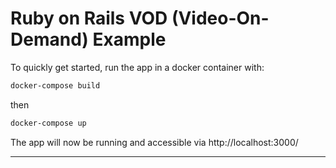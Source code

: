# Ruby on Rails VOD (Video-On-Demand) Example  

To quickly get started, run the app in a docker container with:
```bash
docker-compose build
```
then
```bash
docker-compose up
```

The app will now be running and accessible via http://localhost:3000/

---
